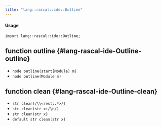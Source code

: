 ```yaml
---
title: "lang::rascal::ide::Outline"
---
```


#### Usage

`import lang::rascal::ide::Outline;`


## function outline {#lang-rascal-ide-Outline-outline}

* ``node outline(start[Module] m)``
* ``node outline(Module m)``

## function clean {#lang-rascal-ide-Outline-clean}

* ``str clean(/\\<rest:.*>/)``
* ``str clean(str x:/\n/)``
* ``str clean(str x)``
* ``default str clean(str x)``

